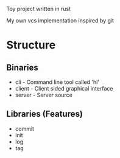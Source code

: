 Toy project written in rust

My own vcs implementation inspired by git

# Structure
## Binaries
* cli - Command line tool called 'hl'
* client - Client sided graphical interface
* server - Server source

## Libraries (Features)
* commit
* init
* log
* tag